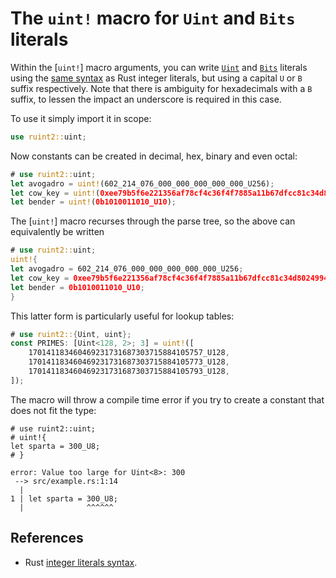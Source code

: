 # The `uint!` macro for `Uint` and `Bits` literals

Within the [`uint!`] macro arguments, you can write [`Uint`] and [`Bits`] literals using the [same syntax][rust-syntax] as Rust integer literals, but using a capital `U` or `B` suffix respectively. Note that there is ambiguity for hexadecimals with a `B` suffix, to lessen the impact an underscore is required in this case.

<!-- Fix linking to `Uint`. See https://github.com/rust-lang/rust/issues/74481 -->

[`Uint`]: ../uint/struct.Uint.html
[`Bits`]: ../uint/struct.Bits.html
[rust-syntax]: https://doc.rust-lang.org/stable/reference/tokens.html#integer-literals

To use it simply import it in scope:

```rust
use ruint2::uint;
```

Now constants can be created in decimal, hex, binary and even octal:

```rust
# use ruint2::uint;
let avogadro = uint!(602_214_076_000_000_000_000_000_U256);
let cow_key = uint!(0xee79b5f6e221356af78cf4c36f4f7885a11b67dfcc81c34d80249947330c0f82_U256);
let bender = uint!(0b1010011010_U10);
```

The [`uint!`] macro recurses through the parse tree, so the above can equivalently be written

```rust
# use ruint2::uint;
uint!{
let avogadro = 602_214_076_000_000_000_000_000_U256;
let cow_key = 0xee79b5f6e221356af78cf4c36f4f7885a11b67dfcc81c34d80249947330c0f82_U256;
let bender = 0b1010011010_U10;
}
```

This latter form is particularly useful for lookup tables:

```rust
# use ruint2::{Uint, uint};
const PRIMES: [Uint<128, 2>; 3] = uint!([
    170141183460469231731687303715884105757_U128,
    170141183460469231731687303715884105773_U128,
    170141183460469231731687303715884105793_U128,
]);
```

The macro will throw a compile time error if you try to create a constant that
does not fit the type:

```rust,compile_fail
# use ruint2::uint;
# uint!{
let sparta = 300_U8;
# }
```

```text,ignore
error: Value too large for Uint<8>: 300
 --> src/example.rs:1:14
  |
1 | let sparta = 300_U8;
  |              ^^^^^^
```


## References

* Rust [integer literals syntax](https://doc.rust-lang.org/stable/reference/tokens.html#integer-literals).
